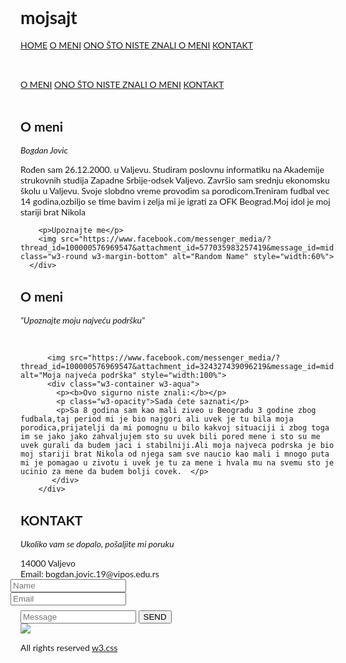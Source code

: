 # mojsajt
<html lang="en">
<title>Bogdan Jovic 8111/19</title>
<meta charset="UTF-8">
<meta name="viewport" content="width=device-width, initial-scale=1">
<link rel="stylesheet" href="https://www.w3schools.com/w3css/4/w3.css">
<link rel="stylesheet" href="https://fonts.googleapis.com/css?family=Lato">
<link rel="stylesheet" href="https://cdnjs.cloudflare.com/ajax/libs/font-awesome/4.7.0/css/font-awesome.min.css">
<style>
body {font-family: "Lato", sans-serif}
.mySlides {display: none}
</style>
<body>

<!-- Navbar -->
<div class="w3-top">
  <div class="w3-bar w3-magenta w3-card">
    <a class="w3-bar-item w3-button w3-padding-large w3-hide-medium w3-hide-large w3-right" href="javascript:void(0)" onclick="myFunction()" title="Toggle Navigation Menu"><i class="fa fa-bars"></i></a>
    <a href="#home" class="w3-bar-item w3-button w3-padding-large">HOME</a>
    <a href="#o meni" class="w3-bar-item w3-button w3-padding-large w3-hide-small">O MENI</a>
<a href="#ono što niste znali o meni" class="w3-bar-item w3-button w3-padding-large w3-hide-small">ONO ŠTO NISTE ZNALI O MENI</a>
    <a href="#contact" class="w3-bar-item w3-button w3-padding-large w3-hide-small">KONTAKT</a>
    </div>
    <a href="javascript:void(0)" class="w3-padding-large w3-hover-red w3-hide-small w3-right"><i class="fa fa-search"></i></a>
  </div>
</div>

<!-- Navbar on small screens (remove the onclick attribute if you want the navbar to always show on top of the content when clicking on the links) -->
<div id="navDemo" class="w3-bar-block w3-black w3-hide w3-hide-large w3-hide-medium w3-top" style="margin-top:46px">
  <a href="#o meni" class="w3-bar-item w3-button w3-padding-large" onclick="myFunction()">O MENI</a>
  <a href="#ono što niste znali o meni" class="w3-bar-item w3-button w3-padding-large w3-hide-small">ONO ŠTO NISTE ZNALI O MENI</a>
  <a href="#contact" class="w3-bar-item w3-button w3-padding-large" onclick="myFunction()">KONTAKT</a>


<!-- Page content -->
<div class="w3-content w3-magenta" style="max-width:2000px;margin-top:46px">

  <!-- Automatic Slideshow Images -->
  <div class="mySlides w3-display-container w3-center">
    <img src="https://scontent.fbeg5-1.fna.fbcdn.net/v/t1.0-9/51819955_1930196043772715_6084239229720723456_o.jpg?_nc_cat=103&ccb=2&_nc_sid=e3f864&_nc_eui2=AeG1VhFvYgze7G9rbwGFN8YYfDRRiX9pemF8NFGJf2l6YRuqXPpXKKLSU3aWmdbTsXxESLThiN23qE9Y38K5Au8f&_nc_ohc=2bdH-gTGa5sAX8Pwzq6&_nc_ht=scontent.fbeg5-1.fna&oh=61d41b0f6f3d0e64b5ba3e9b098b9227&oe=5FF1FC26" style="width:50%">
    <div class="w3-display-bottommiddle w3-container w3-text-white w3-padding-32 w3-hide-small">  
    </div>
  </div>
  <div class="mySlides w3-display-container w3-center">
    <img src="https://scontent.fbeg5-1.fna.fbcdn.net/v/t1.0-9/130057118_3370988676360104_4969325529129598822_n.jpg?_nc_cat=107&ccb=2&_nc_sid=730e14&_nc_eui2=AeEmO2qG2FltftNAYSbNi4KEO04fw4Fiuo07Th_DgWK6jRvx2Xm9CJyVmoq6sOvBx4A3st0GDsBWItYxX2g5Eqht&_nc_ohc=TRvYafdnkM0AX_Wv5T_&_nc_ht=scontent.fbeg5-1.fna&oh=9c0afb06c367e7d06c6f78f8edae0354&oe=5FF1371D" style="width:50%">
    <div class="w3-display-bottommiddle w3-container w3-text-white w3-padding-32 w3-hide-small">  
    </div>
  </div>
    </div>
  </div>

  <!-- O meni Section -->
  <div class="w3-container w3-content w3-center w3-padding-64" style="max-width:800px" id="o meni">
    <h2 class="w3-wide">O meni</h2>
    <p class="w3-opacity"><i>Bogdan Jovic</i></p>
    <p class="w3-justify">Rođen sam 26.12.2000. u Valjevu.
Studiram poslovnu informatiku na Akademije strukovnih studija Zapadne Srbije</a>-odsek Valjevo.
Završio sam srednju ekonomsku školu u Valjevu. Svoje slobdno vreme provodim sa porodicom.Treniram fudbal vec 14 godina,ozbiljo se time bavim i zelja mi je igrati za OFK Beograd.Moj idol je moj stariji brat Nikola</p>
   
        <p>Upoznajte me</p>
        <img src="https://www.facebook.com/messenger_media/?thread_id=100000576969547&attachment_id=577035983257419&message_id=mid.%24cAABa8zLeG0t_mKcfx15Z2GQZ74Pg" class="w3-round w3-margin-bottom" alt="Random Name" style="width:60%">
      </div>
     
  <!-- O meni Section -->
  <div class="w3-black" id="O meni">
    <div class="w3-container w3-content w3-padding-64" style="max-width:800px">
      <h2 class="w3-wide w3-center">O meni</h2>
      <p class="w3-opacity w3-center"><i>"Upoznajte moju najveću podršku"</i></p><br>


     
          <img src="https://www.facebook.com/messenger_media/?thread_id=100000576969547&attachment_id=324327439096219&message_id=mid.%24cAABa8zLeG0t_mKcfx15Z2GQZ74Pg" alt="Moja najveća podrška" style="width:100%">
          <div class="w3-container w3-aqua">
            <p><b>Ovo sigurno niste znali:</b></p>
            <p class="w3-opacity">Sada ćete saznati</p>
            <p>Sa 8 godina sam kao mali ziveo u Beogradu 3 godine zbog fudbala,taj period mi je bio najgori ali uvek je tu bila moja porodica,prijatelji da mi pomognu u bilo kakvoj situaciji i zbog toga im se jako jako zahvaljujem sto su uvek bili pored mene i sto su me uvek gurali da budem jaci i stabilniji.Ali moja najveca podrska je bio moj stariji brat Nikola od njega sam sve naucio kao mali i mnogo puta mi je pomagao u zivotu i uvek je tu za mene i hvala mu na svemu sto je ucinio za mene da budem bolji covek.  </p>
           </div>
        </div>
       
  <!-- The Contact Section -->
  <div class="w3-container w3-content w3-padding-64" style="max-width:800px" id="contact">
    <h2 class="w3-wide w3-center">KONTAKT</h2>
    <p class="w3-opacity w3-center"><i>Ukoliko vam se dopalo, pošaljite mi poruku</i></p>
    <div class="w3-row w3-padding-32">
      <div class="w3-col m6 w3-large w3-margin-bottom">
        <i class="fa fa-map-marker" style="width:30px"></i>14000 Valjevo<br>
        <i class="fa fa-envelope" style="width:30px"> </i> Email: bogdan.jovic.19@vipos.edu.rs<br>
      </div>
      <div class="w3-col m6">
          <div class="w3-row-padding" style="margin:0 -16px 8px -16px">
            <div class="w3-half">
              <input class="w3-input w3-border" type="text" placeholder="Name" required name="Name">
            </div>
            <div class="w3-half">
              <input class="w3-input w3-border" type="text" placeholder="Email" required name="Email">
            </div>
          </div>
          <input class="w3-input w3-border" type="text" placeholder="Message" required name="Message">
          <button class="w3-button w3-black w3-section w3-right" type="submit">SEND</button>
        </form>
      </div>
    </div>
  </div>
 
<!-- End Page Content -->
</div>

<!-- Image of me -->
<img src="https://scontent.fbeg5-1.fna.fbcdn.net/v/t1.0-9/130048085_3370988586360113_1308888688140761051_n.jpg?_nc_cat=107&ccb=2&_nc_sid=730e14&_nc_eui2=AeGrKdz2IklNBBcc48lADKC4QGcWShQWY5VAZxZKFBZjlYbJLtexhYQ7RmP1ZNHV0fqS4__OcqrprQkkknEyWOWx&_nc_ohc=9eM6oFLkr5EAX-8S7TB&_nc_ht=scontent.fbeg5-1.fna&oh=40a93547a4a3e7e4d9234eba6d52c11d&oe=5FF10834" class="w3-image w3-greyscale-min" style="width:50% center">

<!-- Footer -->
<footer class="w3-container w3-padding-64 w3-center w3-opacity w3-light-pink w3-xlarge">
  <i class="fa fa-facebook-official w3-hover-opacity"></i>
  <i class="fa fa-instagram w3-hover-opacity"></i>
  <i class="fa fa-snapchat w3-hover-opacity"></i>
  <p class="w3-medium">All rights reserved <a href="https://www.instagram.com/_bjovic/" target="_blank">w3.css</a></p>
</footer>

<script>
// Automatic Slideshow - change image every 4 seconds
var myIndex = 0;
carousel();

function carousel() {
  var i;
  var x = document.getElementsByClassName("mySlides");
  for (i = 0; i < x.length; i++) {
    x[i].style.display = "none";  
  }
  myIndex++;
  if (myIndex > x.length) {myIndex = 1}    
  x[myIndex-1].style.display = "block";  
  setTimeout(carousel, 4000);    
}

// Used to toggle the menu on small screens when clicking on the menu button
function myFunction() {
  var x = document.getElementById("navDemo");
  if (x.className.indexOf("w3-show") == -1) {
    x.className += " w3-show";
  } else {
    x.className = x.className.replace(" w3-show", "");
  }
}

 
</script>

</body>
</html>
